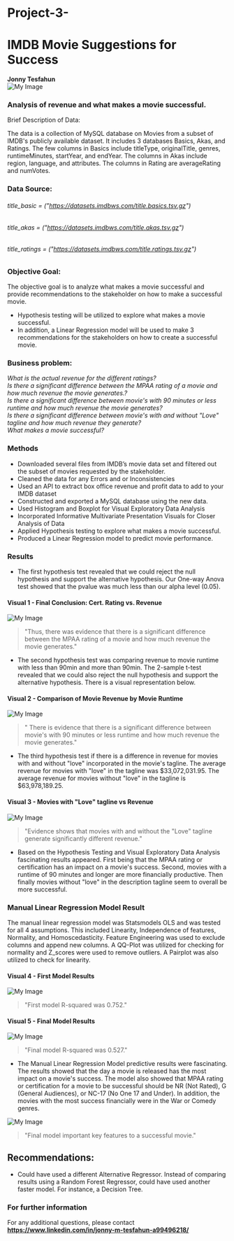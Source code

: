 # Project-3- 
 
# IMDB Movie Suggestions for Success 

**Jonny Tesfahun**\
![My Image](https://github.com/Jonny-T87/Project-3-IMDB-Movie-Suggestions/blob/main/Images/IMDb_Header_Page.jpg)

### Analysis of revenue and what makes a movie successful. 

Brief Description of Data:

The data is a collection of MySQL database on Movies from a subset of IMDB's publicly available dataset. It includes 3 databases Basics, Akas, and Ratings. The few columns in Basics include titleType, originalTitle, genres, runtimeMinutes, startYear, and endYear. The columns in Akas include region, language, and attributes. The columns in Rating are averageRating and numVotes. 

### Data Source:

###### title_basic = ("https://datasets.imdbws.com/title.basics.tsv.gz")
###### title_akas = ("https://datasets.imdbws.com/title.akas.tsv.gz")
###### title_ratings = ("https://datasets.imdbws.com/title.ratings.tsv.gz")


### Objective Goal:

The objective goal is to analyze what makes a movie successful and provide recommendations to the stakeholder on how to make a successful movie. 
- Hypothesis testing will be utilized to explore what makes a movie successful. 
- In addition, a Linear Regression model will be used to make 3 recommendations for the stakeholders on how to create a successful movie.

### Business problem:

*What is the actual revenue for the different ratings?*\
*Is there a significant difference between the MPAA rating of a movie and how much revenue the movie generates.?*\
*Is there a significant difference between movie's with 90 minutes or less runtime and how much revenue the movie generates?*\
*Is there a significant difference between movie's with and without "Love" tagline and how much revenue they generate?*\
*What makes a movie successful?*


### Methods
- Downloaded several files from IMDB’s movie data set and filtered out the subset of movies requested by the stakeholder.
- Cleaned the data for any Errors and or Inconsistencies
- Used an API to extract box office revenue and profit data to add to your IMDB dataset
- Constructed and exported a MySQL database using the new data.
- Used Histogram and Boxplot for Visual Exploratory Data Analysis
- Incorporated Informative Multivariate Presentation Visuals for Closer Analysis of Data
 - Applied Hypothesis testing to explore what makes a movie successful.
- Produced a Linear Regression model to predict movie performance.


### Results 

- The first hypothesis test revealed that we could reject the null hypothesis and support the alternative hypothesis. Our One-way Anova test showed that the pvalue was much less than our alpha level (0.05). 

#### Visual 1 - Final Conclusion: Cert. Rating vs. Revenue
![My Image](Images/movie%20rating%20rev.png)
> "Thus, there was evidence that there is a significant difference between the MPAA rating of a movie and how much revenue the movie generates."
> 

- The second hypothesis test was comparing revenue to movie runtime with less than 90min and more than 90min. The 2-sample t-test revealed that we could also reject the null hypothesis and support the alternative hypothesis. There is a visual representation below.
 #### Visual 2 - Comparison of Movie Revenue by Movie Runtime
![My Image](Images/movie%20runtime%20rev.png)
> " There is evidence that there is a significant difference between movie's with 90 minutes or less runtime and how much revenue the movie generates."
> 

- The third hypothesis test if there is a difference in revenue for movies with and without "love" incorporated in the movie's tagline. The average revenue for movies with "love" in the tagline was $33,072,031.95. The average revenue for movies without "love" in the tagline is $63,978,189.25.

#### Visual 3 -  Movies with "Love" tagline vs Revenue
![My Image](Images/movie%20love%20tagline.png)
> "Evidence shows that movies with and without the "Love" tagline generate significantly different revenue." 
>

- Based on the Hypothesis Testing and Visual Exploratory Data Analysis fascinating results appeared. First being that the MPAA rating or certification has an impact on a movie's success. Second, movies with a runtime of 90 minutes and longer are more financially productive. Then finally movies without "love" in the description tagline seem to overall be more successful. 


### Manual Linear Regression Model Result 

The manual linear regression model was Statsmodels OLS and was tested for all 4 assumptions. This included Linearity, Independence of features, Normality,  and Homoscedasticity. Feature Engineering was used to exclude columns and append new columns. A QQ-Plot was utilized for checking for normality and Z_scores were used to remove outliers. A Pairplot was also utilized to check for linearity. 

#### Visual 4 - First Model Results
![My Image](Images/first_model_results.png)
> "First model R-squared was 0.752." 
>

#### Visual 5 - Final Model Results
![My Image](Images/final1_model_result.png)
> "Final model R-squared was 0.527." 
>

- The Manual Linear Regression Model predictive results were fascinating. The results showed that the day a movie is released has the most impact on a movie's success. The model also showed that MPAA rating or certification for a movie to be successful should be NR (Not Rated), G (General Audiences), or NC-17 (No One 17 and Under). In addition, the movies with the most success financially were in the War or Comedy genres.   

![My Image](Images/model_important%20_column.png)
> "Final model important key features to a successful movie." 
>


## Recommendations:

- Could have used a different Alternative Regressor. Instead of comparing results using a Random Forest Regressor, could have used another faster model. For instance, a Decision Tree. 



### For further information

For any additional questions, please contact **https://www.linkedin.com/in/jonny-m-tesfahun-a99496218/**
